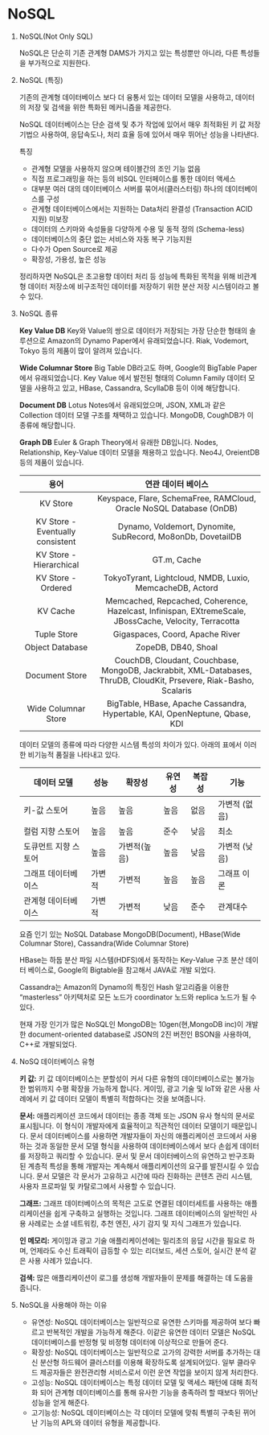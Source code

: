 # NoSQL

1. NoSQL(Not Only SQL)

   NoSQL은 단순히 기존 관계형 DAMS가 가지고 있는 특성뿐만 아니라, 다른 특성들을 부가적으로 지원한다.

2. NoSQL (특징)

   기존의 관계형 데이터베이스 보다 더 융통서 있는 데이터 모델을 사용하고, 데이터의 저장 및 검색을 위한 특화된 메커니즘을 제공한다.

   NoSQL 데이터베이스는 단순 검색 및 추가 작업에 있어서 매우 최적화된 키 값 저장 기법으 사용하여, 응답속도나, 처리 효율 등에 있어서 매우 뛰어난 성능을 나타낸다.

   특징

   - 관계형 모델을 사용하지 않으며 테이블간의 조인 기능 없음
   - 직접 프로그래밍을 하는 등의 비SQL 인터페이스를 통한 데이터 액세스
   - 대부분 여러 대의 데이터베이스 서버를 묶어서(클러스터링) 하나의 데이터베이스를 구성
   - 관게형 데이터베이스에서는 지원하는 Data처리 완결성 (Transaction ACID 지원) 미보장
   - 데이터의 스키마와 속성들을 다양하게 수용 및 동적 정의 (Schema-less)
   - 데이터베이스의 중단 없는 서비스와 자동 복구 기능지원
   - 다수가 Open Source로 제공
   - 확장성, 가용성, 높은 성능

   정리하자면 NoSQL은 초고용향 데이터 처리 등 성능에 특화된 목적을 위해 비관계형 데이터 저장소에 비구조적인 데이터를 저장하기 위한 분산 저장 시스템이라고 볼 수 있다.

3. NoSQL 종류

   **Key Value DB**
   Key와 Value의 쌍으로 데이터가 저장되는 가장 단순한 형태의 솔루션으로 Amazon의 Dynamo Paper에서 유래되었습니다. Riak, Vodemort, Tokyo 등의 제품이 많이 알려져 있습니다.

   **Wide Columnar Store**
   Big Table DB라고도 하며, Google의 BigTable Paper에서 유래되었습니다. Key Value 에서 발전된 형태의 Column Family 데이터 모델을 사용하고 있고, HBase, Cassandra, ScyllaDB 등이 이에 해당합니다.

    **Document DB**
   Lotus Notes에서 유래되었으며, JSON, XML과 같은 Collection 데이터 모델 구조를 채택하고 있습니다. MongoDB, CoughDB가 이 종류에 해당합니다.

   **Graph DB**
   Euler & Graph Theory에서 유래한 DB입니다. Nodes, Relationship, Key-Value 데이터 모델을 채용하고 있습니다. Neo4J, OreientDB 등의 제품이 있습니다.

   |               용어               |                      연관 데이터 베이스                      |
   | :------------------------------: | :----------------------------------------------------------: |
   |             KV Store             | Keyspace, Flare, SchemaFree, RAMCloud, Oracle NoSQL Database (OnDB) |
   | KV Store - Eventually consistent | Dynamo, Voldemort, Dynomite, SubRecord, Mo8onDb, DovetailDB  |
   |     KV Store - Hierarchical      |                         GT.m, Cache                          |
   |        KV Store - Ordered        |   TokyoTyrant, Lightcloud, NMDB, Luxio, MemcacheDB, Actord   |
   |             KV Cache             | Memcached, Repcached, Coherence, Hazelcast, Infinispan, EXtremeScale, JBossCache, Velocity, Terracotta |
   |           Tuple Store            |               Gigaspaces, Coord, Apache River                |
   |         Object Database          |                     ZopeDB, DB40, Shoal                      |
   |          Document Store          | CouchDB, Cloudant, Couchbase, MongoDB, Jackrabbit, XML-Databases, ThruDB, CloudKit, Prsevere, Riak-Basho, Scalaris |
   |       Wide Columnar Store        | BigTable, HBase, Apache Cassandra, Hypertable, KAI, OpenNeptune, Qbase, KDI |

   데이터 모델의 종류에 따라 다양한 시스템 특성의 차이가 있다. 아래의 표에서 이러한 비기능적 품질을 나타내고 있다.

   | 데이터 모델          | 성능   | 확장성       | 유연성 | 복잡성 | 기능          |
   | -------------------- | ------ | ------------ | ------ | ------ | ------------- |
   | 키-값 스토어         | 높음   | 높음         | 높음   | 없음   | 가변적 (없음) |
   | 컬럼 지향 스토어     | 높음   | 높음         | 준수   | 낮음   | 최소          |
   | 도큐먼트 지향 스토어 | 높음   | 가변적(높음) | 높음   | 낮음   | 가변적 (낮음) |
   | 그래프 데이터베이스  | 가변적 | 가변적       | 높음   | 높음   | 그래프 이론   |
   | 관계형 데이터베이스  | 가변적 | 가변적       | 낮음   | 준수   | 관계대수      |

   요즘 인기 있는 NoSQL Database MongoDB(Document), HBase(Wide Columnar Store), Cassandra(Wide Columnar Store)

   HBase는 하둡 분산 파일 시스템(HDFS)에서 동작하는 Key-Value 구조 분산 데이터 베이스로, Google의 Bigtable을 참고해서 JAVA로 개발 되었다. 

   Cassandra는 Amazon의 Dynamo의 특징인 Hash 알고리즘을 이용한 “masterless” 아키텍처로 모든 노드가 coordinator 노드와 replica 노드가 될 수 있다.

   현재 가장 인기가 많은 NoSQL인 MongoDB는 10gen(현,MongoDB inc)이 개발한 document-oriented database로 JSON의 2진 버전인 BSON을 사용하여, C++로 개발되었다.

4. NoSQ 데이터베이스 유형

   **키 값:** 키 값 데이터베이스는 분할성이 커서 다른 유형의 데이터베이스로는 불가능한 범위까지 수평 확장을 가능하게 합니다. 게이밍, 광고 기술 및 IoT와 같은 사용 사례에서 키 값 데이터 모델이 특별히 적합하다는 것을 보여줍니다.

   **문서:** 애플리케이션 코드에서 데이터는 종종 객체 또는 JSON 유사 형식의 문서로 표시됩니다. 이 형식이 개발자에게 효율적이고 직관적인 데이터 모델이기 때문입니다. 문서 데이터베이스를 사용하면 개발자들이 자신의 애플리케이션 코드에서 사용하는 것과 동일한 문서 모델 형식을 사용하여 데이터베이스에서 보다 손쉽게 데이터를 저장하고 쿼리할 수 있습니다. 문서 및 문서 데이터베이스의 유연하고 반구조화된 계층적 특성을 통해 개발자는 계속해서 애플리케이션의 요구를 발전시킬 수 있습니다. 문서 모델은 각 문서가 고유하고 시간에 따라 진화하는 콘텐츠 관리 시스템, 사용자 프로파일 및 카탈로그에서 사용할 수 있습니다.

   **그래프:** 그래프 데이터베이스의 목적은 고도로 연결된 데이터세트를 사용하는 애플리케이션을 쉽게 구축하고 실행하는 것입니다. 그래프 데이터베이스의 일반적인 사용 사례로는 소셜 네트워킹, 추천 엔진, 사기 감지 및 지식 그래프가 있습니다.

   **인 메모리:** 게이밍과 광고 기술 애플리케이션에는 밀리초의 응답 시간을 필요로 하며, 언제라도 수신 트래픽이 급등할 수 있는 리더보드, 세션 스토어, 실시간 분석 같은 사용 사례가 있습니다.

   **검색:** 많은 애플리케이션이 로그를 생성해 개발자들이 문제를 해결하는 데 도움을 줍니다.

5. NoSQL을 사용해야 하는 이유

   - 유연성: NoSQL 데이터베이스는 일반적으로 유연한 스키마를 제공하여 보다 빠르고 반복적인 개발을 가능하게 해준다. 이같은 유연한 데이터 모델은 NoSQL 데이터베이스를 반정형 및 비정형 데이터에 이상적으로 만들어 준다.
   - 확장성: NoSQL 데이터베이스는 일반적으로 고가의 강력한 서버를 추가하는 대신 분산형 하드웨어 클러스터를 이용해 확장하도록 설계되어있다. 일부 클라우드 제공자들은 완전관리형 서비스로서 이런 운연 작업을 보이지 않게 처리한다.
   - 고성능: NoSQL 데이터베이스는 특정 데이터 모델 및 액세스 패턴에 대해 최적화 되어 관계형 데이터베이스를 통해 유사한 기능을 충족하려 할 때보다 뛰어난 성능을 얻게 해준다.
   - 고기능성: NoSQL 데이터베이스는 각 데이터 모델에 맞춰 특별히 구축된 뀌어난 기능의 APL와 데이터 유형을 제공합니다.